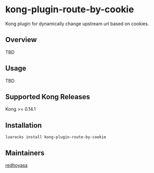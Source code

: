 # kong-plugin-route-by-cookie
Kong plugin for dynamically change upstream url based on cookies.

## Overview

TBD

## Usage

TBD

## Supported Kong Releases

Kong >= 0.14.1

## Installation

```
luarocks install kong-plugin-route-by-cookie
```

## Maintainers

[redhoyasa](https://github.com/redhoyasa)
